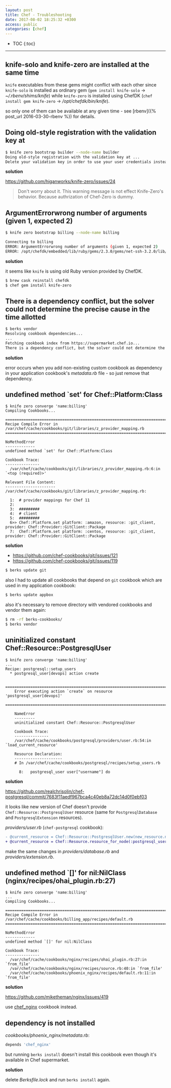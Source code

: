 ```yaml
---
layout: post
title: Chef - Troubleshooting
date: 2017-08-02 18:25:32 +0300
access: public
categories: [chef]
---
```


<!-- more -->

* TOC
{:toc}
<hr>

## knife-solo and knife-zero are installed at the same time

`knife` executables from these gems might conflict with each other since
`knife-solo` is installed as ordinary gem (`gem install knife-solo` ->
_~/.rbenv/shims/knife_) while `knife-zero` is installed using ChefDK
(`chef install gem knife-zero` -> _/opt/chefdk/bin/knife_).

so only one of them can be available at any given time -
see [rbenv]({% post_url 2016-03-30-rbenv %}) for details.

## Doing old-style registration with the validation key at

```sh
$ knife zero bootstrap builder --node-name builder
Doing old-style registration with the validation key at ...
Delete your validation key in order to use your user credentials instead
```

**solution**

<https://github.com/higanworks/knife-zero/issues/24>

> Don't worry about it.
> This warning message is not effect Knife-Zero's behavior.
> Because authrization of Chef-Zero is dummy.

## ArgumentErrorwrong number of arguments (given 1, expected 2)

```sh
$ knife zero bootstrap billing --node-name billing

Connecting to billing
ERROR: ArgumentErrorwrong number of arguments (given 1, expected 2)
ERROR: /opt/chefdk/embedded/lib/ruby/gems/2.3.0/gems/net-ssh-3.2.0/lib/net/ssh/connection/keepalive.rb:36:in `send_as_needed'
```

**solution**

it seems like `knife` is using old Ruby version provided by ChefDK.

```sh
$ brew cask reinstall chefdk
$ chef gem install knife-zero
```

## There is a dependency conflict, but the solver could not determine the precise cause in the time allotted

```sh
$ berks vendor
Resolving cookbook dependencies...
...
Fetching cookbook index from https://supermarket.chef.io...
There is a dependency conflict, but the solver could not determine the precise cause in the time allotted.
```

**solution**

error occurs when you add non-existing custom cookbook as dependency in your
application cookbook's _metadata.rb_ file - so just remove that dependency.

## undefined method `set' for Chef::Platform:Class

```
$ knife zero converge 'name:billing'
Compiling Cookbooks...

================================================================================
Recipe Compile Error in /var/chef/cache/cookbooks/git/libraries/z_provider_mapping.rb
================================================================================

NoMethodError
-------------
undefined method `set' for Chef::Platform:Class

Cookbook Trace:
---------------
  /var/chef/cache/cookbooks/git/libraries/z_provider_mapping.rb:6:in `<top (required)>'

Relevant File Content:
----------------------
/var/chef/cache/cookbooks/git/libraries/z_provider_mapping.rb:

  1:  # provider mappings for Chef 11
  2:
  3:  #########
  4:  # client
  5:  #########
  6>> Chef::Platform.set platform: :amazon, resource: :git_client, provider: Chef::Provider::GitClient::Package
  7:  Chef::Platform.set platform: :centos, resource: :git_client, provider: Chef::Provider::GitClient::Package
```

**solution**

- <https://github.com/chef-cookbooks/git/issues/121>
- <https://github.com/chef-cookbooks/git/issues/119>

```sh
$ berks update git
```

also I had to update all cookbooks that depend on `git` cookbook
which are used in my application cookbook:

```sh
$ berks update appbox
```

also it's necessary to remove directory with vendored cookbooks and vendor
them again:

```sh
$ rm -rf berks-cookbooks/
$ berks vendor
```

## uninitialized constant Chef::Resource::PostgresqlUser

```
$ knife zero converge 'name:billing'
...
Recipe: postgresql::setup_users
  * postgresql_user[devops] action create

    ================================================================================
    Error executing action `create` on resource 'postgresql_user[devops]'
    ================================================================================

    NameError
    ---------
    uninitialized constant Chef::Resource::PostgresqlUser

    Cookbook Trace:
    ---------------
    /var/chef/cache/cookbooks/postgresql/providers/user.rb:54:in `load_current_resource'

    Resource Declaration:
    ---------------------
    # In /var/chef/cache/cookbooks/postgresql/recipes/setup_users.rb

      8:   postgresql_user user["username"] do
```

**solution**

<https://github.com/realchrisolin/chef-postgresql/commit/7683f11aedf967bca4c40eb8a72dc14d0f0ebf03>

it looks like new version of Chef doesn't provide `Chef::Resource::PostgresqlUser`
resource (same for `PostgresqlDatabase` and `PostgresqlExtension` resources).

_providers/user.rb_ (`chef-postgresql` cookbook):

```diff
- @current_resource = Chef::Resource::PostgresqlUser.new(new_resource.name)
+ @current_resource = Chef::Resource.resource_for_node(:postgresql_user, node).new(new_resource.name)
```

make the same changes in _providers/database.rb_ and _providers/extension.rb_.

## undefined method `[]' for nil:NilClass (nginx/recipes/ohai_plugin.rb:27)

```
$ knife zero converge 'name:billing'
...
Compiling Cookbooks...

================================================================================
Recipe Compile Error in /var/chef/cache/cookbooks/billing_app/recipes/default.rb
================================================================================

NoMethodError
-------------
undefined method `[]' for nil:NilClass

Cookbook Trace:
---------------
  /var/chef/cache/cookbooks/nginx/recipes/ohai_plugin.rb:27:in `from_file'
  /var/chef/cache/cookbooks/nginx/recipes/source.rb:40:in `from_file'
  /var/chef/cache/cookbooks/phoenix_nginx/recipes/default.rb:11:in `from_file'
```

**solution**

<https://github.com/miketheman/nginx/issues/419>

use [chef_nginx](https://github.com/chef-cookbooks/chef_nginx) cookbook instead.

## dependency is not installed

_cookbooks/phoenix_nginx/metadata.rb_:

```ruby
depends 'chef_nginx'
```

but running `berks install` doesn't install this cookbook even though
it's available in Chef supermarket.

**solution**

delete _Berksfile.lock_ and run `berks install` again.
